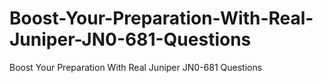 # Boost-Your-Preparation-With-Real-Juniper-JN0-681-Questions
Boost Your Preparation With Real Juniper JN0-681 Questions
